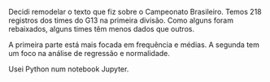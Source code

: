 Decidi remodelar o texto que fiz sobre o Campeonato Brasileiro. Temos 218 registros dos times do G13 na primeira divisão. Como alguns foram rebaixados, alguns times têm menos dados que outros.

A primeira parte está mais focada em frequência e médias. A segunda tem um foco na análise de regressão e normalidade.

Usei Python num notebook Jupyter.
